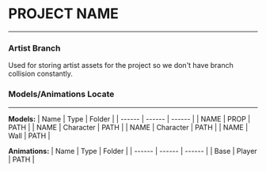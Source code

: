 # PROJECT NAME
***
### Artist Branch
Used for storing artist assets for the project so we don't have branch collision constantly.

### Models/Animations Locate
***
__Models:__
| Name | Type | Folder |
| ------ | ------ | ------ |
| NAME | PROP | PATH  | 
| NAME | Character | PATH | 
| NAME | Character | PATH | 
| NAME | Wall | PATH | 

__Animations:__
| Name | Type | Folder |
| ------ | ------ | ------ |
| Base | Player | PATH | 
